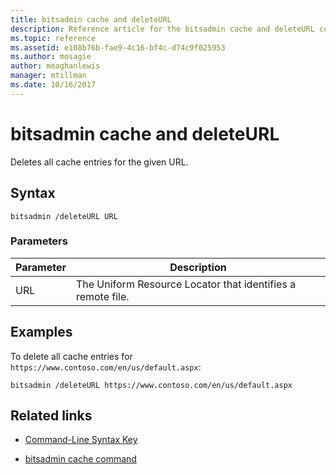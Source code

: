 ```yaml
---
title: bitsadmin cache and deleteURL
description: Reference article for the bitsadmin cache and deleteURL command, which deletes all cache entries for the given URL.
ms.topic: reference
ms.assetid: e108b76b-fae9-4c16-bf4c-d74c9f025953
ms.author: mosagie
author: meaghanlewis
manager: mtillman
ms.date: 10/16/2017
---
```


# bitsadmin cache and deleteURL

Deletes all cache entries for the given URL.

## Syntax

```
bitsadmin /deleteURL URL
```

### Parameters

| Parameter | Description |
| -------------- | -------------- |
| URL | The Uniform Resource Locator that identifies a remote file. |

## Examples

To delete all cache entries for `https://www.contoso.com/en/us/default.aspx`:

```
bitsadmin /deleteURL https://www.contoso.com/en/us/default.aspx
```

## Related links

- [Command-Line Syntax Key](command-line-syntax-key.md)

- [bitsadmin cache command](bitsadmin-cache.md)
